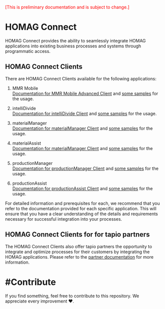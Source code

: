 <span style="color:red">[This is preliminary documentation and is subject to change.] </span>

# HOMAG Connect

HOMAG Connect provides the ability to seamlessly integrate HOMAG applications into existing business processes and systems through programmatic access.

## HOMAG Connect Clients

There are HOMAG Connect Clients available for the following applications:

1. MMR Mobile<br> 
   [Documentation for MMR Mobile Advanced Client](/Applications/MmrMobile/README.md) and [some samples](/Applications/MmrMobile/Samples/) for the usage.

2. intelliDivide <br> 
   [Documentation for intelliDivide Client](/Applications/IntelliDivide/Readme.md) and [some samples](/Applications/IntelliDivide/Samples/Readme.md) for the usage.

3. materialManager <br>
   [Documentation for materialManager Client](./Applications/MaterialManager/Documentation/README.md) and [some samples](./Applications/MaterialManager/Samples) for the usage.

4. materialAssist <br>
   [Documentation for materialManager Client](./Applications/MaterialAssist/Documentation/README.md) and [some samples](./Applications/MaterialAssist/Samples) for the usage.

5. productionManager <br>
   [Documentation for productionManager Client](./Applications/ProductionManager/Readme.md) and [some samples](./Applications/ProductionManager/Samples) for the usage.

6. productionAssist <br>
   [Documentation for productionAssist Client](./Applications/ProductionAssist/Readme.md) and [some samples](./Applications/ProductionAssist/Samples) for the usage.


For detailed information and prerequisites for each, we recommend that you refer to the documentation provided for each specific application. This will ensure that you have a clear understanding of the details and requirements necessary for successful integration into your processes.

## HOMAG Connect Clients for for tapio partners

The HOMAG Connect Clients also offer tapio partners the opportunity to integrate and optimize processes for their customers by integrating the HOMAG applications. Please refer to the [partner documentation](./Documentation/Partner/Authorization) for more information.

# #Contribute

If you find something, feel free to contribute to this repository. We appreciate every improvement ❤️.
